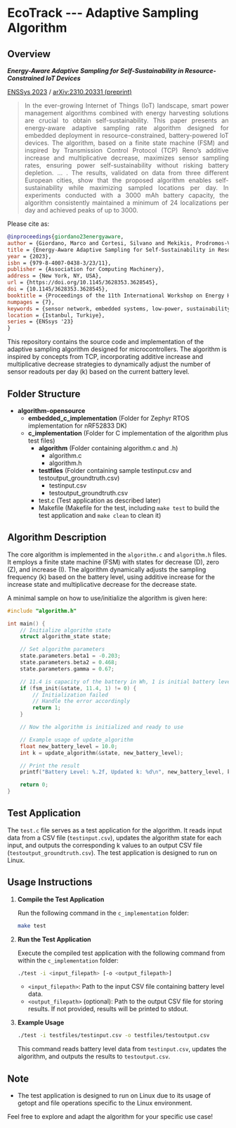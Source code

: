 # EcoTrack --- Adaptive Sampling Algorithm

## Overview

***Energy-Aware Adaptive Sampling for Self-Sustainability in Resource-Constrained IoT Devices***

[ENSSys 2023](https://doi.org/10.1145/3628353.3628545) / [arXiv:2310.20331 (preprint)](https://doi.org/10.48550/arXiv.2310.20331)

> <div align="justify">In the ever-growing Internet of Things (IoT) landscape, smart power management algorithms combined with energy harvesting solutions are crucial to obtain self-sustainability. This paper presents an energy-aware adaptive sampling rate algorithm designed for embedded deployment in resource-constrained, battery-powered IoT devices. The algorithm, based on a finite state machine (FSM) and inspired by Transmission Control Protocol (TCP) Reno’s additive increase and multiplicative decrease, maximizes sensor sampling rates, ensuring power self-sustainability without risking battery depletion. ... . The results, validated on data from three different European cities, show that the proposed algorithm enables self-sustainability while maximizing sampled locations per day. In experiments conducted with a 3000 mAh battery capacity, the algorithm consistently maintained a minimum of 24 localizations per day and achieved peaks of up to 3000.</div>

Please cite as:

```bibtex
@inproceedings{giordano23energyaware,
author = {Giordano, Marco and Cortesi, Silvano and Mekikis, Prodromos-Vasileios and Crabolu, Michele and Bellusci, Giovanni and Magno, Michele},
title = {Energy-Aware Adaptive Sampling for Self-Sustainability in Resource-Constrained IoT Devices},
year = {2023},
isbn = {979-8-4007-0438-3/23/11},
publisher = {Association for Computing Machinery},
address = {New York, NY, USA},
url = {https://doi.org/10.1145/3628353.3628545},
doi = {10.1145/3628353.3628545},
booktitle = {Proceedings of the 11th International Workshop on Energy Harvesting and Energy-Neutral Sensing Systems},
numpages = {7},
keywords = {sensor network, embedded systems, low-power, sustainability,energy harvesting, adaptive sampling rate, GNSS, LTE, tracking, bluetooth low energy},
location = {Istanbul, Turkiye},
series = {ENSsys '23}
}
```

This repository contains the source code and implementation of the adaptive sampling algorithm designed for microcontrollers. The algorithm is inspired by concepts from TCP, incorporating additive increase and multiplicative decrease strategies to dynamically adjust the number of sensor readouts per day (k) based on the current battery level.

## Folder Structure

- **algorithm-opensource**
  - **embedded_c_implementation** (Folder for Zephyr RTOS implementation for nRF52833 DK)
  - **c_implementation** (Folder for C implementation of the algorithm plus test files)
    - **algorithm** (Folder containing algorithm.c and .h)
      - algorithm.c
      - algorithm.h
    - **testfiles** (Folder containing sample testinput.csv and testoutput_groundtruth.csv)
      - testinput.csv
      - testoutput_groundtruth.csv
    - test.c (Test application as described later)
    - Makefile (Makefile for the test, including `make test` to build the test application and `make clean` to clean it)

## Algorithm Description

The core algorithm is implemented in the `algorithm.c` and `algorithm.h` files. It employs a finite state machine (FSM) with states for decrease (D), zero (Z), and increase (I). The algorithm dynamically adjusts the sampling frequency (k) based on the battery level, using additive increase for the increase state and multiplicative decrease for the decrease state.

A minimal sample on how to use/initialize the algorithm is given here:

```c
#include "algorithm.h"

int main() {
    // Initialize algorithm state
    struct algorithm_state state;

    // Set algorithm parameters
    state.parameters.beta1 = -0.203;
    state.parameters.beta2 = 0.468;
    state.parameters.gamma = 0.67;

    // 11.4 is capacity of the battery in Wh, 1 is initial battery level (in interval [0.1])
    if (fsm_init(&state, 11.4, 1) != 0) {
        // Initialization failed
        // Handle the error accordingly
        return 1;
    }

    // Now the algorithm is initialized and ready to use

    // Example usage of update_algorithm
    float new_battery_level = 10.0;
    int k = update_algorithm(&state, new_battery_level);

    // Print the result
    printf("Battery Level: %.2f, Updated k: %d\n", new_battery_level, k);

    return 0;
}
```

## Test Application

The `test.c` file serves as a test application for the algorithm. It reads input data from a CSV file (`testinput.csv`), updates the algorithm state for each input, and outputs the corresponding k values to an output CSV file (`testoutput_groundtruth.csv`). The test application is designed to run on Linux.

## Usage Instructions

1. **Compile the Test Application**

   Run the following command in the `c_implementation` folder:

   ```bash
   make test
   ```

2. **Run the Test Application**

   Execute the compiled test application with the following command from within the `c_implementation` folder:

   ```bash
   ./test -i <input_filepath> [-o <output_filepath>]
   ```

   - `<input_filepath>`: Path to the input CSV file containing battery level data.
   - `<output_filepath>` (optional): Path to the output CSV file for storing results. If not provided, results will be printed to stdout.

3. **Example Usage**

   ```bash
   ./test -i testfiles/testinput.csv -o testfiles/testoutput.csv
   ```

   This command reads battery level data from `testinput.csv`, updates the algorithm, and outputs the results to `testoutput.csv`.

## Note

- The test application is designed to run on Linux due to its usage of getopt and file operations specific to the Linux environment.

Feel free to explore and adapt the algorithm for your specific use case!
